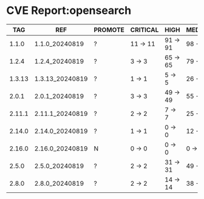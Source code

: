# CVE Report:opensearch
|  TAG   |       REF       | PROMOTE | CRITICAL |   HIGH   |  MEDIUM  |   LOW    | UNKNOWN |
|--------|-----------------|---------|----------|----------|----------|----------|---------|
| 1.1.0  | 1.1.0_20240819  | ?       | 11 -> 11 | 91 -> 91 | 98 -> 98 | 13 -> 13 | 0 -> 0  |
| 1.2.4  | 1.2.4_20240819  | ?       | 3 -> 3   | 65 -> 65 | 79 -> 79 | 9 -> 9   | 0 -> 0  |
| 1.3.13 | 1.3.13_20240819 | ?       | 1 -> 1   | 5 -> 5   | 26 -> 26 | 3 -> 3   | 0 -> 0  |
| 2.0.1  | 2.0.1_20240819  | ?       | 3 -> 3   | 49 -> 49 | 55 -> 55 | 10 -> 10 | 0 -> 0  |
| 2.11.1 | 2.11.1_20240819 | ?       | 2 -> 2   | 7 -> 7   | 25 -> 25 | 3 -> 3   | 0 -> 0  |
| 2.14.0 | 2.14.0_20240819 | ?       | 1 -> 1   | 0 -> 0   | 12 -> 12 | 2 -> 2   | 0 -> 0  |
| 2.16.0 | 2.16.0_20240819 | N       | 0 -> 0   | 0 -> 0   | 0 -> 0   | 0 -> 0   | 0 -> 0  |
| 2.5.0  | 2.5.0_20240819  | ?       | 2 -> 2   | 31 -> 31 | 49 -> 49 | 11 -> 11 | 0 -> 0  |
| 2.8.0  | 2.8.0_20240819  | ?       | 2 -> 2   | 14 -> 14 | 38 -> 38 | 8 -> 8   | 0 -> 0  |

